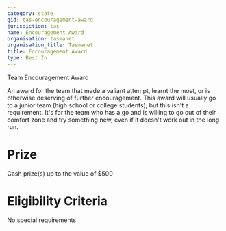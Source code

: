 ```yaml
---
category: state
gid: tas-encouragement-award
jurisdiction: tas
name: Encouragement Award
organisation: tasmanet
organisation_title: Tasmanet
title: Encouragement Award
type: Best In
---
```


Team Encouragement Award

An award for the team that made a valiant attempt, learnt the most, or is otherwise deserving of further encouragement.  This award will usually go to a junior team (high school or college students), but this isn't a requirement.  It's for the team who has a go and is willing to go out of their comfort zone and try something new, even if it doesn't work out in the long run.

# Prize
Cash prize(s) up to the value of $500

# Eligibility Criteria
No special requirements
